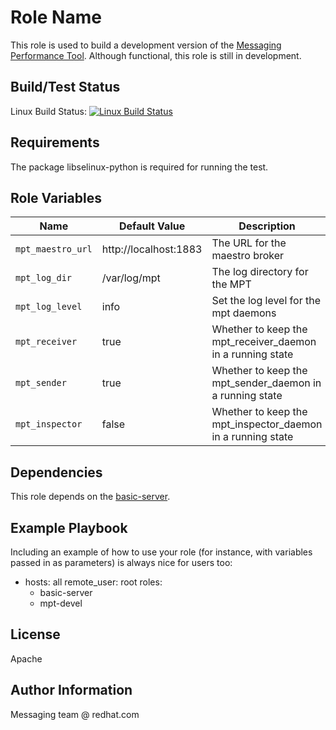 Role Name
=========

This role is used to build a development version of the [Messaging Performance Tool](https://github.com/orpiske/msg-perf-tool). Although functional, this role is still in development.

Build/Test Status
------------

Linux Build Status: [![Linux Build Status](https://api.travis-ci.org/msgqe/mpt-devel.svg?branch=master)](https://travis-ci.org/msgqe/mpt-devel)


Requirements
------------

The package libselinux-python is required for running the test.

Role Variables
--------------

| Name              | Default Value       | Description          |
|-------------------|---------------------|----------------------|
| `mpt_maestro_url` | http://localhost:1883 | The URL for the maestro broker |
| `mpt_log_dir` | /var/log/mpt | The log directory for the MPT |
| `mpt_log_level` | info | Set the log level for the mpt daemons |
| `mpt_receiver` | true | Whether to keep the mpt_receiver_daemon in a running state |
| `mpt_sender` | true | Whether to keep the mpt_sender_daemon in a running state |
| `mpt_inspector` | false | Whether to keep the mpt_inspector_daemon in a running state |


Dependencies
------------

This role depends on the [basic-server](https://github.com/msgqe/basic-server).

Example Playbook
----------------

Including an example of how to use your role (for instance, with variables passed in as parameters) is always nice for users too:

  - hosts: all
    remote_user: root
    roles:
      - basic-server
      - mpt-devel


License
-------

Apache

Author Information
------------------

Messaging team @ redhat.com
